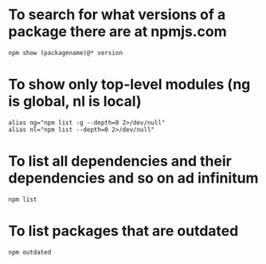 # To search for what versions of a package there are at npmjs.com
```
npm show (packagename)@* version
```

# To show only top-level modules (ng is global, nl is local)
```
alias ng="npm list -g --depth=0 2>/dev/null"
alias nl="npm list --depth=0 2>/dev/null"
```

# To list all dependencies and their dependencies and so on ad infinitum
```
npm list
```

# To list packages that are outdated
```
npm outdated
```

